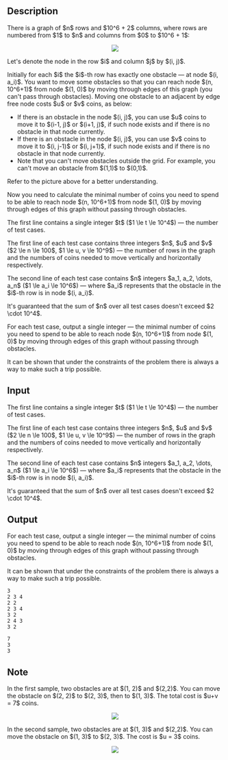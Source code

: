 ## Description

<div><p>There is a graph of $n$ rows and $10^6 + 2$ columns, where rows are numbered from $1$ to $n$ and columns from $0$ to $10^6 + 1$:</p><center> <img class="tex-graphics" src="file://HVZRS5zY.png" style="max-width: 100.0%;max-height: 100.0%;"> </center><p>Let's denote the node in the row $i$ and column $j$ by $(i, j)$.</p><p>Initially for each $i$ the $i$-th row has exactly one obstacle — at node $(i, a_i)$. You want to move some obstacles so that you can reach node $(n, 10^6+1)$ from node $(1, 0)$ by moving through edges of this graph (you can't pass through obstacles). Moving one obstacle to an adjacent by edge free node costs $u$ or $v$ coins, as below:</p><ul> <li> If there is an obstacle in the node $(i, j)$, you can use $u$ coins to move it to $(i-1, j)$ or $(i+1, j)$, if such node exists and if there is no obstacle in that node currently. </li><li> If there is an obstacle in the node $(i, j)$, you can use $v$ coins to move it to $(i, j-1)$ or $(i, j+1)$, if such node exists and if there is no obstacle in that node currently. </li><li> Note that you <span class="tex-font-style-bf">can't move obstacles outside the grid</span>. For example, you can't move an obstacle from $(1,1)$ to $(0,1)$. </li></ul><p>Refer to the picture above for a better understanding. </p><p>Now you need to calculate the minimal number of coins you need to spend to be able to reach node $(n, 10^6+1)$ from node $(1, 0)$ by moving through edges of this graph without passing through obstacles.</p></div><div class="input-specification"><p>The first line contains a single integer $t$ ($1 \le t \le 10^4$) — the number of test cases.</p><p>The first line of each test case contains three integers $n$, $u$ and $v$ ($2 \le n \le 100$, $1 \le u, v \le 10^9$)&nbsp;— the number of rows in the graph and the numbers of coins needed to move vertically and horizontally respectively.</p><p>The second line of each test case contains $n$ integers $a_1, a_2, \dots, a_n$ ($1 \le a_i \le 10^6$)&nbsp;— where $a_i$ represents that the obstacle in the $i$-th row is in node $(i, a_i)$.</p><p>It's guaranteed that the sum of $n$ over all test cases doesn't exceed $2 \cdot 10^4$.</p></div><div class="output-specification"><p>For each test case, output a single integer&nbsp;— the minimal number of coins you need to spend to be able to reach node $(n, 10^6+1)$ from node $(1, 0)$ by moving through edges of this graph without passing through obstacles.</p><p>It can be shown that under the constraints of the problem there is always a way to make such a trip possible.</p></div>

## Input

<p>The first line contains a single integer $t$ ($1 \le t \le 10^4$) — the number of test cases.</p><p>The first line of each test case contains three integers $n$, $u$ and $v$ ($2 \le n \le 100$, $1 \le u, v \le 10^9$)&nbsp;— the number of rows in the graph and the numbers of coins needed to move vertically and horizontally respectively.</p><p>The second line of each test case contains $n$ integers $a_1, a_2, \dots, a_n$ ($1 \le a_i \le 10^6$)&nbsp;— where $a_i$ represents that the obstacle in the $i$-th row is in node $(i, a_i)$.</p><p>It's guaranteed that the sum of $n$ over all test cases doesn't exceed $2 \cdot 10^4$.</p>

## Output

<p>For each test case, output a single integer&nbsp;— the minimal number of coins you need to spend to be able to reach node $(n, 10^6+1)$ from node $(1, 0)$ by moving through edges of this graph without passing through obstacles.</p><p>It can be shown that under the constraints of the problem there is always a way to make such a trip possible.</p>





```input1
3
2 3 4
2 2
2 3 4
3 2
2 4 3
3 2
```




```output1
7
3
3
```



## Note

<p>In the first sample, two obstacles are at $(1, 2)$ and $(2,2)$. You can move the obstacle on $(2, 2)$ to $(2, 3)$, then to $(1, 3)$. The total cost is $u+v = 7$ coins.</p><center> <img class="tex-graphics" src="file://3fXgJb18.png" style="max-width: 100.0%;max-height: 100.0%;"> </center><p>In the second sample, two obstacles are at $(1, 3)$ and $(2,2)$. You can move the obstacle on $(1, 3)$ to $(2, 3)$. The cost is $u = 3$ coins.</p><center> <img class="tex-graphics" src="file://3D53sKW2.png" style="max-width: 100.0%;max-height: 100.0%;"> </center>
